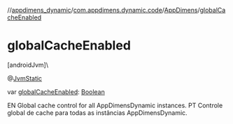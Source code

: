 //[appdimens_dynamic](../../../README.md)/[com.appdimens.dynamic.code](../README.md)/[AppDimens](README.md)/[globalCacheEnabled](global-cache-enabled.md)

# globalCacheEnabled

[androidJvm]\

@[JvmStatic](https://kotlinlang.org/api/core/kotlin-stdlib/kotlin.jvm/-jvm-static/index.html)

var [globalCacheEnabled](global-cache-enabled.md): [Boolean](https://kotlinlang.org/api/core/kotlin-stdlib/kotlin/-boolean/index.html)

EN Global cache control for all AppDimensDynamic instances. PT Controle global de cache para todas as instâncias AppDimensDynamic.